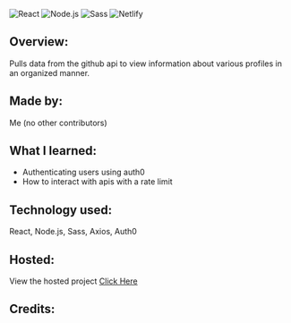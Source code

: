 ![React](https://img.shields.io/badge/React-20232A?style=for-the-badge&logo=react&logoColor=61DAFB)
![Node.js](https://img.shields.io/badge/Node.js-339933?style=for-the-badge&logo=nodedotjs&logoColor=white)
![Sass](https://img.shields.io/badge/Sass-CC6699?style=for-the-badge&logo=sass&logoColor=white)
![Netlify](https://img.shields.io/badge/Netlify-00C7B7?style=for-the-badge&logo=netlify&logoColor=white)

## Overview:
Pulls data from the github api to view information about various profiles in an organized manner.
## Made by:
Me (no other contributors)
## What I learned:
- Authenticating users using auth0
- How to interact with apis with a rate limit
## Technology used:
React, Node.js, Sass, Axios, Auth0
## Hosted:
View the hosted project [Click Here](https://github-page.netlify.app/login)
## Credits:
